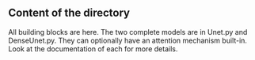 ## Content of the directory

All building blocks are here. The two complete models are in Unet.py and DenseUnet.py. They can optionally have an attention mechanism built-in. Look at the documentation of each for more details.